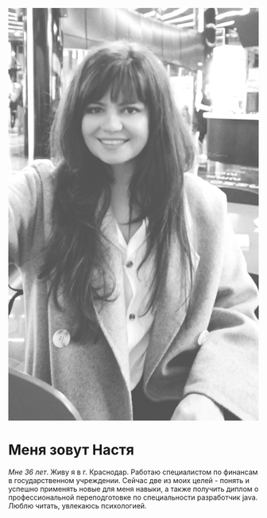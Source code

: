 ![image info](png\яя.png)
# Меня зовут Настя #
*Мне 36 лет*. Живу я в г. Краснодар. Работаю специалистом по финансам в государственном учреждении. Сейчас две из моих целей - понять и успешно применять новые для меня навыки, а также получить диплом о профессиональной переподготовке по специальности разработчик java.
Люблю читать, увлекаюсь психологией.